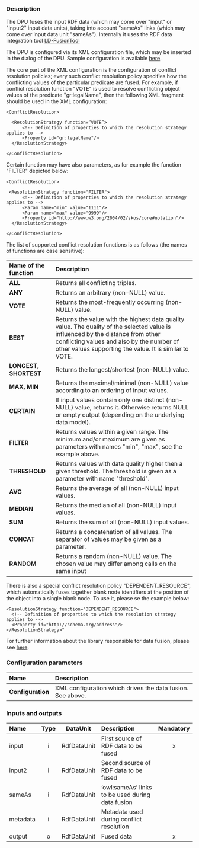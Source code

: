 ### Description

The DPU fuses the input RDF data (which may come over "input" or "input2" input data units), taking into account  "sameAs" links (which may come over input data unit "sameAs"). Internally it uses the RDF data integration tool [LD-FusionTool](https://github.com/mifeet/LD-FusionTool)

The DPU is configured via its XML configuration file, which may be inserted in the dialog of the DPU. Sample configuration is available [here](https://github.com/mifeet/FusionTool-DPU/blob/master/examples/sample-config-full.xml).

The core part of the XML configuration is the configuration of conflict resolution policies; every such conflict resolution policy specifies how the conflicting values of the particular predicate are fused. For example, if conflict resolution function "VOTE" is used to resolve conflicting object values of the predicate "gr:legalName", then the following XML fragment should be used in the XML configuration:

```
<ConflictResolution>

  <ResolutionStrategy function=“VOTE”>
      <!-- Definition of properties to which the resolution strategy applies to -->
      <Property id="gr:legalName"/>
  </ResolutionStrategy>
 
</ConflictResolution>
```

Certain function may have also parameters, as for example the function "FILTER" depicted below: 

```
<ConflictResolution>

 <ResolutionStrategy function="FILTER">
      <!-- Definition of properties to which the resolution strategy applies to -->
      <Param name="min" value="1111"/>
      <Param name="max" value="9999"/>
      <Property id="http://www.w3.org/2004/02/skos/core#notation"/>
  </ResolutionStrategy>

</ConflictResolution>
```

The list of supported conflict resolution functions is as follows (the names of functions are case sensitive):

| Name of the function | Description |
|:----|:----|
|**ALL** | Returns all conflicting triples. |
|**ANY** | Returns an arbitrary (non-NULL) value. |
|**VOTE** | Returns the most-frequently occurring (non-NULL) value. |
|**BEST** | Returns the value with the highest data quality value. The quality of the selected value is influenced by the distance from other conflicting values and also by the number of other values supporting the value. It is similar to VOTE.  |
|**LONGEST, SHORTEST** | Returns the longest/shortest (non-NULL) value. |
|**MAX, MIN** | Returns the maximal/minimal (non-NULL) value according to an ordering of input values. |
|**CERTAIN** | If input values contain only one distinct (non-NULL) value, returns it. Otherwise returns NULL or empty output (depending on the underlying data model).|
|**FILTER** | Returns values within a given range. The minimum and/or maximum are given as parameters with names "min", "max", see the example above. |
|**THRESHOLD** | Returns values with data quality higher then a given threshold. The threshold is given as a parameter with name "threshold".|
|**AVG** | Returns the average of all (non-NULL) input values. |
|**MEDIAN** | Returns the median of all (non-NULL) input values. |
|**SUM** | Returns the sum of all (non-NULL) input values. |
|**CONCAT** | Returns a concatenation of all values. The separator of values may be given as a parameter. |
|**RANDOM** | Returns a random (non-NULL) value. The chosen value may differ among calls on the same input |
 
There is also a special conflict resolution policy "DEPENDENT_RESOURCE", which automatically fuses together blank node identifiers at the position of the object into a single blank node. To use it, please se the example below:

```
<ResolutionStrategy function="DEPENDENT_RESOURCE">
  <!-- Definition of properties to which the resolution strategy applies to -->
  <Property id="http://schema.org/address"/>
</ResolutionStrategy>"
```
For further information about the library responsible for data fusion, please see [here](http://mifeet.github.io/LD-FusionTool/). 

### Configuration parameters

| Name | Description |
|:----|:----|
|**Configuration** | XML configuration which drives the data fusion. See above. |

### Inputs and outputs

|Name |Type | DataUnit | Description | Mandatory |
|:--------|:------:|:------:|:-------------|:---------------------:|
|input  |i| RdfDataUnit | First source of RDF data to be fused |x|
|input2  |i| RdfDataUnit | Second source of RDF data to be fused | |
|sameAs  |i| RdfDataUnit | ‘owl:sameAs’ links to be used during data fusion | |
|metadata  |i| RdfDataUnit | Metadata used during conflict resolution | |
|output |o| RdfDataUnit | Fused data |x|

